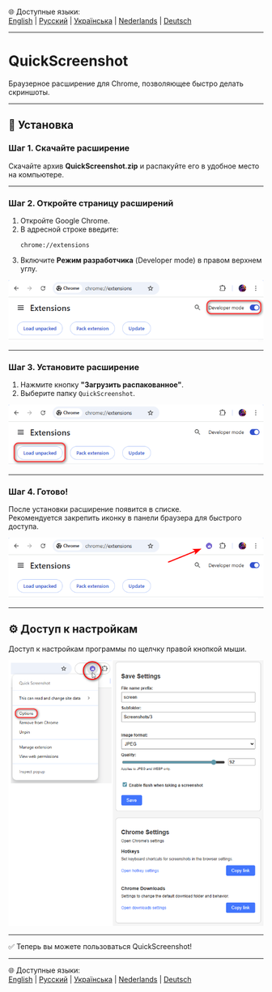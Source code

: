 🌐 Доступные языки:  
[English](README.en.md) | [Русский](README.ru.md) | [Українська](README.uk.md) | [Nederlands](README.nl.md) | [Deutsch](README.de.md)

---

# QuickScreenshot
Браузерное расширение для Chrome, позволяющее быстро делать скриншоты.

---

## 🚀 Установка

### Шаг 1. Скачайте расширение
Скачайте архив **QuickScreenshot.zip** и распакуйте его в удобное место на компьютере.

---

### Шаг 2. Откройте страницу расширений
1. Откройте Google Chrome.  
2. В адресной строке введите:  
   ```
   chrome://extensions
   ```
3. Включите **Режим разработчика** (Developer mode) в правом верхнем углу.

![Developer mode](../screenshots/step2_developer_mode.png)

---

### Шаг 3. Установите расширение
1. Нажмите кнопку **"Загрузить распакованное"**.  
2. Выберите папку `QuickScreenshot`.  
  
![Load unpacked](../screenshots/step3_load_unpacked.png)

---

### Шаг 4. Готово!
После установки расширение появится в списке.  
Рекомендуется закрепить иконку в панели браузера для быстрого доступа.
 
![Extension installed](../screenshots/step4_installed.png)

---
## ⚙️ Доступ к настройкам

Доступ к настройкам программы по щелчку правой кнопкой мыши.

![Settings](../screenshots/options.png)

---

✅ Теперь вы можете пользоваться QuickScreenshot!

---

🌐 Доступные языки:  
[English](README.en.md) | [Русский](README.ru.md) | [Українська](README.uk.md) | [Nederlands](README.nl.md) | [Deutsch](README.de.md)
